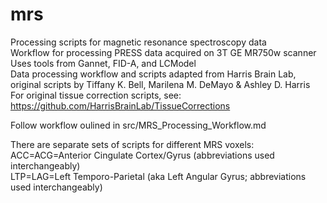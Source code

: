 # mrs
Processing scripts for magnetic resonance spectroscopy data \
Workflow for processing PRESS data acquired on 3T GE MR750w scanner \
Uses tools from Gannet, FID-A, and LCModel \
Data processing workflow and scripts adapted from Harris Brain Lab, original scripts by Tiffany K. Bell, Marilena M. DeMayo & Ashley D. Harris \
For original tissue correction scripts, see: https://github.com/HarrisBrainLab/TissueCorrections

Follow workflow oulined in src/MRS_Processing_Workflow.md

There are separate sets of scripts for different MRS voxels: \
ACC=ACG=Anterior Cingulate Cortex/Gyrus (abbreviations used interchangeably) \
LTP=LAG=Left Temporo-Parietal (aka Left Angular Gyrus; abbreviations used interchangeably)